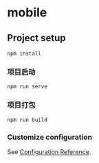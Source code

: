 # mobile

## Project setup
```
npm install
```

### 项目启动
```
npm run serve
```

### 项目打包
```
npm run build
```

### Customize configuration
See [Configuration Reference](https://cli.vuejs.org/config/).
